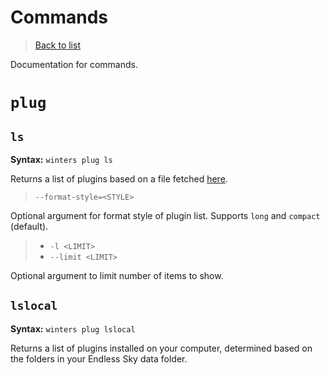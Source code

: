 # Commands
> [Back to list](README.md)

Documentation for commands.

# `plug`
## `ls`
**Syntax:** `winters plug ls`

Returns a list of plugins based on a file fetched [here](https://raw.githubusercontent.com/EndlessSkyCommunity/endless-sky-plugins/master/generated/plugins.json).

> `--format-style=<STYLE>`

Optional argument for format style of plugin list. Supports `long` and `compact` (default).

> - `-l <LIMIT>`
> - `--limit <LIMIT>`

Optional argument to limit number of items to show.

## `lslocal`
**Syntax:** `winters plug lslocal`

Returns a list of plugins installed on your computer, determined based on the folders in your Endless Sky data folder.